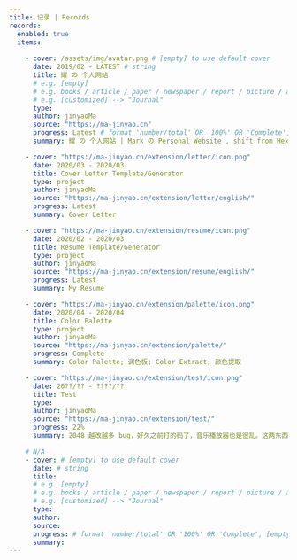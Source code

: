 ```yaml
---
title: 记录 | Records
records:
  enabled: true
  items:
  
    - cover: /assets/img/avatar.png # [empty] to use default cover
      date: 2019/02 - LATEST # string
      title: 耀 の 个人网站
      # e.g. [empty]
      # e.g. books / article / paper / newspaper / report / picture / anime / video / movie / audio / project / website
      # e.g. [customized] --> "Journal"
      type: 
      author: jinyaoMa
      source: "https://ma-jinyao.cn"
      progress: Latest # format 'number/total' OR '100%' OR 'Complete', [empty] to use 'N/A', NO ALLOW SPACE
      summary: 耀 の 个人网站 | Mark の Personal Website , shift from Hexo to VuePress

    - cover: "https://ma-jinyao.cn/extension/letter/icon.png"
      date: 2020/03 - 2020/03
      title: Cover Letter Template/Generator
      type: project
      author: jinyaoMa
      source: "https://ma-jinyao.cn/extension/letter/english/"
      progress: Latest
      summary: Cover Letter

    - cover: "https://ma-jinyao.cn/extension/resume/icon.png"
      date: 2020/02 - 2020/03
      title: Resume Template/Generator
      type: project
      author: jinyaoMa
      source: "https://ma-jinyao.cn/extension/resume/english/"
      progress: Latest
      summary: My Resume

    - cover: "https://ma-jinyao.cn/extension/palette/icon.png"
      date: 2020/04 - 2020/04
      title: Color Palette
      type: project
      author: jinyaoMa
      source: "https://ma-jinyao.cn/extension/palette/"
      progress: Complete
      summary: Color Palette; 调色板; Color Extract; 颜色提取

    - cover: "https://ma-jinyao.cn/extension/test/icon.png"
      date: 20??/?? - ????/??
      title: Test
      type:
      author: jinyaoMa
      source: "https://ma-jinyao.cn/extension/test/"
      progress: 22%
      summary: 2048 越改越多 bug，好久之前打的码了，音乐播放器也是很乱。这两东西基本上没啥用了，代码也没有复用价值，2048 的算法也就看看这样子

    # N/A
    - cover: # [empty] to use default cover
      date: # string
      title:
      # e.g. [empty]
      # e.g. books / article / paper / newspaper / report / picture / anime / video / movie / audio / project / website
      # e.g. [customized] --> "Journal"
      type:
      author:
      source:
      progress: # format 'number/total' OR '100%' OR 'Complete', [empty] to use 'N/A', NO ALLOW SPACE
      summary:
---
```

